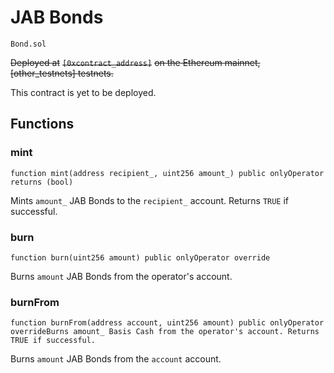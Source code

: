 # JAB Bonds

`Bond.sol`

~~Deployed at~~ ~~`[0xcontract_address]`~~ ~~on the Ethereum mainnet, \[other\_testnets\] testnets.~~

This contract is yet to be deployed.

## Functions <a id="functions"></a>

### mint <a id="mint"></a>

```text
function mint(address recipient_, uint256 amount_) public onlyOperator returns (bool)
```

Mints `amount_` JAB Bonds to the `recipient_` account. Returns `TRUE` if successful.

### burn <a id="burn"></a>

```text
function burn(uint256 amount) public onlyOperator override
```

Burns `amount` JAB Bonds from the operator's account.

### burnFrom <a id="burnfrom"></a>

```text
function burnFrom(address account, uint256 amount) public onlyOperator overrideBurns amount_ Basis Cash from the operator's account. Returns TRUE if successful.
```

Burns `amount` JAB Bonds from the `account` account.

